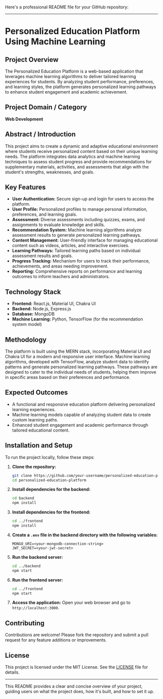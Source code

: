 Here's a professional README file for your GitHub repository:

---

# Personalized Education Platform Using Machine Learning

## Project Overview

The Personalized Education Platform is a web-based application that leverages machine learning algorithms to deliver tailored learning experiences for students. By analyzing student performance, preferences, and learning styles, the platform generates personalized learning pathways to enhance student engagement and academic achievement.

## Project Domain / Category

**Web Development**

## Abstract / Introduction

This project aims to create a dynamic and adaptive educational environment where students receive personalized content based on their unique learning needs. The platform integrates data analytics and machine learning techniques to assess student progress and provide recommendations for supplementary materials, activities, and assessments that align with the student's strengths, weaknesses, and goals.

## Key Features

- **User Authentication:** Secure sign-up and login for users to access the platform.
- **User Profile:** Personalized profiles to manage personal information, preferences, and learning goals.
- **Assessment:** Diverse assessments including quizzes, exams, and assignments to evaluate knowledge and skills.
- **Recommendation System:** Machine learning algorithms analyze assessment results to generate personalized learning pathways.
- **Content Management:** User-friendly interface for managing educational content such as videos, articles, and interactive exercises.
- **Learning Pathways:** Tailored learning paths based on individual assessment results and goals.
- **Progress Tracking:** Mechanism for users to track their performance, achievements, and areas needing improvement.
- **Reporting:** Comprehensive reports on performance and learning outcomes to inform teachers and administrators.

## Technology Stack

- **Frontend:** React.js, Material UI, Chakra UI
- **Backend:** Node.js, Express.js
- **Database:** MongoDB
- **Machine Learning:** Python, TensorFlow (for the recommendation system model)

## Methodology

The platform is built using the MERN stack, incorporating Material UI and Chakra UI for a modern and responsive user interface. Machine learning algorithms, developed with TensorFlow, analyze student data to identify patterns and generate personalized learning pathways. These pathways are designed to cater to the individual needs of students, helping them improve in specific areas based on their preferences and performance.

## Expected Outcomes

- A functional and responsive education platform delivering personalized learning experiences.
- Machine learning models capable of analyzing student data to create custom learning paths.
- Enhanced student engagement and academic performance through tailored educational content.

## Installation and Setup

To run the project locally, follow these steps:

1. **Clone the repository:**
   ```bash
   git clone https://github.com/your-username/personalized-education-platform.git
   cd personalized-education-platform
   ```

2. **Install dependencies for the backend:**
   ```bash
   cd backend
   npm install
   ```

3. **Install dependencies for the frontend:**
   ```bash
   cd ../frontend
   npm install
   ```

4. **Create a `.env` file in the backend directory with the following variables:**
   ```
   MONGO_URI=<your-mongodb-connection-string>
   JWT_SECRET=<your-jwt-secret>
   ```

5. **Run the backend server:**
   ```bash
   cd ../backend
   npm start
   ```

6. **Run the frontend server:**
   ```bash
   cd ../frontend
   npm start
   ```

7. **Access the application:** 
   Open your web browser and go to `http://localhost:3000`.

## Contributing

Contributions are welcome! Please fork the repository and submit a pull request for any feature additions or improvements.

## License

This project is licensed under the MIT License. See the [LICENSE](LICENSE) file for details.

---

This README provides a clear and concise overview of your project, guiding users on what the project does, how it's built, and how to set it up.
